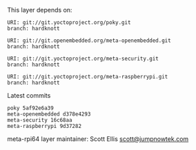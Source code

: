 This layer depends on:

    URI: git://git.yoctoproject.org/poky.git
    branch: hardknott

    URI: git://git.openembedded.org/meta-openembedded.git
    branch: hardknott

    URI: git://git.yoctoproject.org/meta-security.git
    branch: hardknott

    URI: git://git.yoctoproject.org/meta-raspberrypi.git
    branch: hardknott

Latest commits

    poky 5af92e6a39
    meta-openembedded d378e4293
    meta-security 16c68aa
    meta-raspberrypi 9d37282

meta-rpi64 layer maintainer: Scott Ellis <scott@jumpnowtek.com>
